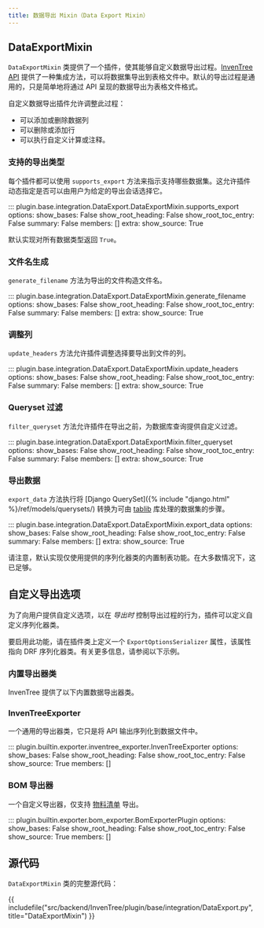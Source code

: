 ```yaml
---
title: 数据导出 Mixin（Data Export Mixin）
---
```


## DataExportMixin

`DataExportMixin` 类提供了一个插件，使其能够自定义数据导出过程。[InvenTree API](../../api/index.md) 提供了一种集成方法，可以将数据集导出到表格文件中。默认的导出过程是通用的，只是简单地将通过 API 呈现的数据导出为表格文件格式。

自定义数据导出插件允许调整此过程：

- 可以添加或删除数据列
- 可以删除或添加行
- 可以执行自定义计算或注释。

### 支持的导出类型

每个插件都可以使用 `supports_export` 方法来指示支持哪些数据集。这允许插件动态指定是否可以由用户为给定的导出会话选择它。

::: plugin.base.integration.DataExport.DataExportMixin.supports_export
    options:
      show_bases: False
      show_root_heading: False
      show_root_toc_entry: False
      summary: False
      members: []
      extra:
        show_source: True

默认实现对所有数据类型返回 `True`。

### 文件名生成

`generate_filename` 方法为导出的文件构造文件名。

::: plugin.base.integration.DataExport.DataExportMixin.generate_filename
    options:
      show_bases: False
      show_root_heading: False
      show_root_toc_entry: False
      summary: False
      members: []
      extra:
        show_source: True

### 调整列

`update_headers` 方法允许插件调整选择要导出到文件的列。

::: plugin.base.integration.DataExport.DataExportMixin.update_headers
    options:
      show_bases: False
      show_root_heading: False
      show_root_toc_entry: False
      summary: False
      members: []
      extra:
        show_source: True

### Queryset 过滤

`filter_queryset` 方法允许插件在导出之前，为数据库查询提供自定义过滤。

::: plugin.base.integration.DataExport.DataExportMixin.filter_queryset
    options:
      show_bases: False
      show_root_heading: False
      show_root_toc_entry: False
      summary: False
      members: []
      extra:
        show_source: True

### 导出数据

`export_data` 方法执行将 [Django QuerySet]({% include "django.html" %}/ref/models/querysets/) 转换为可由 [tablib](https://tablib.readthedocs.io/en/stable/) 库处理的数据集的步骤。

::: plugin.base.integration.DataExport.DataExportMixin.export_data
    options:
      show_bases: False
      show_root_heading: False
      show_root_toc_entry: False
      summary: False
      members: []
      extra:
        show_source: True

请注意，默认实现仅使用提供的序列化器类的内置制表功能。在大多数情况下，这已足够。

## 自定义导出选项

为了向用户提供自定义选项，以在 *导出时* 控制导出过程的行为，插件可以定义自定义序列化器类。

要启用此功能，请在插件类上定义一个 `ExportOptionsSerializer` 属性，该属性指向 DRF 序列化器类。有关更多信息，请参阅以下示例。

### 内置导出器类

InvenTree 提供了以下内置数据导出器类。

### InvenTreeExporter

一个通用的导出器类，它只是将 API 输出序列化到数据文件中。

::: plugin.builtin.exporter.inventree_exporter.InvenTreeExporter
    options:
        show_bases: False
        show_root_heading: False
        show_root_toc_entry: False
        show_source: True
        members: []

### BOM 导出器

一个自定义导出器，仅支持 [物料清单](../../manufacturing/bom.md) 导出。

::: plugin.builtin.exporter.bom_exporter.BomExporterPlugin
    options:
        show_bases: False
        show_root_heading: False
        show_root_toc_entry: False
        show_source: True
        members: []

## 源代码

`DataExportMixin` 类的完整源代码：

{{ includefile("src/backend/InvenTree/plugin/base/integration/DataExport.py", title="DataExportMixin") }}
